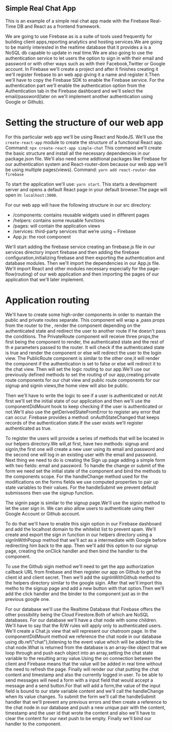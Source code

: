 ## Simple Real Chat App

This is an example of a simple real chat app made with the Firebase Real-Time DB and React as a frontend framework.

We are going to use Firebase as is a suite of tools used frequently for building client apps,reporting analytics and hosting services.We are going to be mainly interested in the realtime database that it provides a is a NoSQL db capable to update in real time.We are also going to use the authentication service to let users the option to sign in with their email and password or with other ways such as with their Facebook,Twitter or Google account.
In Firebase we'll create a project and after it finishes creating it we'll register firebase to an web app giving it a name and register it.Then we'll have to copy the Firebase SDK to enable the Firebase service.
For the authentication part we'll enable the authentication option from the Authentication tab in the Firebase dashboard and we'll select the email/password(later on we'll implement another authentication using Google or Github).

# Setting the structure of our web app

For this particular web app we'll be using React and NodeJS.
We'll use the `create-react-app` module to create the structure of a functional React app.
Command: `npx create-react-app simple-chat`
This command we'll create the basic structure and install all the necessary dependencies in our package.json file.
We'll also need some addtional packages like Firebase for our authentication system and React-router-dom because our web app we'll be using multiple pages(views).
Command: `yarn add react-router-dom firebase`

To start the application we'll use: `yarn start`.
This starts a development server and opens a default React page in your default browser.The page will open in: `localhost:3000`.

For our web app will have the following structure in our src directory:
- /components: contains reusable widgets used in different pages
- /helpers: contains some reusable functions
- /pages: will contain the application views
- /services: third-party services that we’re using ~ Firebase
- App.js: the root component

We'll start adding the firebase service creating an firebase.js file in our services directory import firebase and then adding the firebase configuration,initializing firebase and then exporting the authentication and database modules.
Then we'll import the dependencies in our App.js file. We'll import React and other modules necessary especially for the page-flow(routing) of our web application and then importing the pages of our application that we'll later implement.

# Application routing

We'll have to create some high-order components in order to mantain the public and private routes separate.
This component will wrap a <Route>,pass props from the router to the <Route>, render the component depending on the authenticated state and redirect the user to another route if he doesn't pass the conditions.
The PrivateRoute component will receive three props,the first being the component to render, the authenticated state and the rest of th e parameters passed to the router. It will check if the authenticated state is true and render the component or else will redirect the user to the login view.
The PublicRoute component is similar to the other one,it will render the component if the authentication is set to false or else will redirect it to the chat view.
Then will set the logic routing to our app.We'll use our previously defined methods to set the routing of our app,creating private route components for our chat view and public route components for our signup and signin views,the home view will also be public.

Then we'll have to write the logic to see if a user is authenticated or not.At first we'll set the initial state of our application and then we'll use the componentDidMount hook to keep checking if the user is authenticated or not.We'll also use the getDerivedStateFromError to register any error that can occur.
Firebase provides a method: onAuthStateChanged that keeps records of the authentication state.If the user exists we'll register authenticated as true.

To register the users will provide a series of methods that will be located in our helpers directory.We will,at first, have two methods: signup and signin,the first one will create a new user using its email and password and the second one will log in an existing user with the email and password.
Next thing we need to do is creating the Sign up page adding a simple form with two fields: email and password.
To handle the change or submit of the form we need set the initial state of the component and bind the methods to the components scope.
For the handleChange method used for the modifications on the forms fields we use computed properties to pair up state variables to their values.
For the handleSubmit we prevent default submissons then use the signup function.

The signin page is similar to the signup page.We'll use the signin method to let the user sign in.
We can also allow users to authenticate using their Google Account or Github account.

To do that we'll have to enable this sigin option in our Firebase dashboard and add the localhost domain to the whitelist list to prevent spam.
We'll create and export the sign in function in our helpers directory using a signInWithPopup method that we'll act as a intermediate with Google before redirecting him back to the app.
Then we'll add this option to our signup page, creating the onClick handler and then bind the handler to the component.

To use the Github sigin method we'll need to get the app authorization callback URL from firebase and then register our app on Github to get the client id and client secret.
Then we'll add the signInWithGithub method to the helpers directory similar to the google sigin.
After that we'll import this metho to the signup page and add a new button with that option.Then we'll add the click handler and the binder to the component just as in the previous google one.


For our database we'll use the Realtime Database that Firebase offers the other possibility being the Cloud Firestore.Both of which are NoSQL databases.
For our database we'll have a chat node with some children. We'll have to say that the R/W rules will apply only to authenticated users.
We'll create a Chat.js view that will represent our chatroom page.
In the componentDidMount method we reference the chat node in our database using db.ref("chat"),listening to the event value which will be added to the chat node.What is returned from the database is an array-like object that we loop through and push each object into an array,setting the chat state variable to the resulting array value.Using the on connection between the client and Firebase means that the value will be added in real time without the need to refresh the page.
Finally will render our chat putting the chat content and timestamp and also the currently logged in user.
To be able to send messages will need a form with a input field that would accept a message and a send button.For that will add a form,the value of the input field is bound to our state variable content and we'll call the handleChange when its value changes.
To submit the form we'll call the handleSubmit handler that we'll prevent any previous errors and then create a reference to the chat node in our database and push a new unique pair with the content, timestamp and the user id that wrote the content and also we'll have to clear the content for our next push to be empty.
Finally we'll bind our handler to the component.
